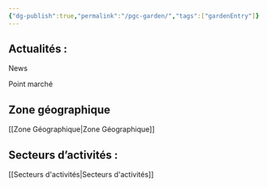 ```yaml
---
{"dg-publish":true,"permalink":"/pgc-garden/","tags":["gardenEntry"]}
---
```


## **Actualités :**

News

Point marché

## **Zone géographique**

[[Zone Géographique\|Zone Géographique]]

## **Secteurs d’activités :**

[[Secteurs d'activités\|Secteurs d'activités]]


